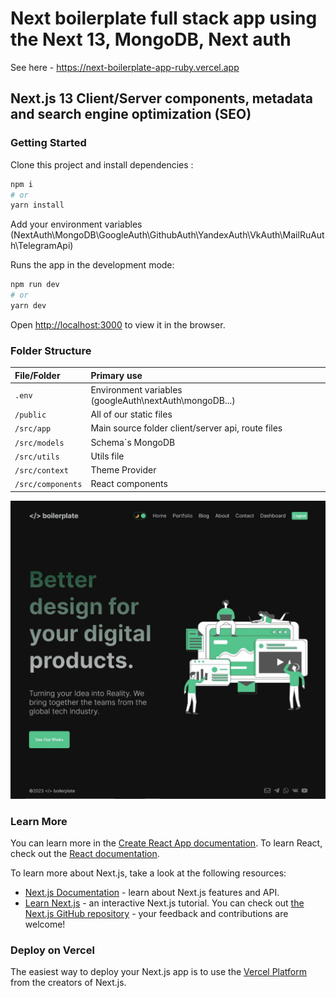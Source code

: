 # Next boilerplate full stack app using the Next 13, MongoDB, Next auth

See here - https://next-boilerplate-app-ruby.vercel.app

## Next.js 13 Client/Server components, metadata and search engine optimization (SEO)

### Getting Started

Clone this project and install dependencies :

```bash
npm i
# or
yarn install
```
Add your environment variables (NextAuth\MongoDB\GoogleAuth\GithubAuth\YandexAuth\VkAuth\MailRuAuth\TelegramApi)

Runs the app in the development mode:

```bash
npm run dev
# or
yarn dev
```

Open [http://localhost:3000](http://localhost:3000) to view it in the browser.


### Folder Structure
 

| File/Folder  	   									| Primary use    																								|
| :-------------------------------- | :------------------------------------------------------------ |
| `.env`				          					| Environment variables (googleAuth\nextAuth\mongoDB...)     		|
| `/public`          			 					| All of our static files																				|
| `/src/app`				       					| Main source folder client/server api, route files							|
| `/src/models`			           			| Schema`s MongoDB  						 															  |
| `/src/utils`			           			| Utils file									 																  |
| `/src/context`			       				| Theme Provider 																								|
| `/src/components`       					| React components    																					|


![Screenshot 1](/public/shots/shot1.jpg)


### Learn More

You can learn more in the [Create React App documentation](https://facebook.github.io/create-react-app/docs/getting-started).
To learn React, check out the [React documentation](https://reactjs.org/).

To learn more about Next.js, take a look at the following resources:
- [Next.js Documentation](https://nextjs.org/docs) - learn about Next.js features and API.
- [Learn Next.js](https://nextjs.org/learn) - an interactive Next.js tutorial.
You can check out [the Next.js GitHub repository](https://github.com/vercel/next.js/) - your feedback and contributions are welcome!

### Deploy on Vercel

The easiest way to deploy your Next.js app is to use the [Vercel Platform](https://vercel.com/new?utm_medium=default-template&filter=next.js&utm_source=create-next-app&utm_campaign=create-next-app-readme) from the creators of Next.js.

